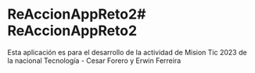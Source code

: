 # ReAccionAppReto2# ReAccionAppReto2
Esta aplicación es para el desarrollo de la actividad de Mision Tic 2023 de la nacional
Tecnología - Cesar Forero y Erwin Ferreira
